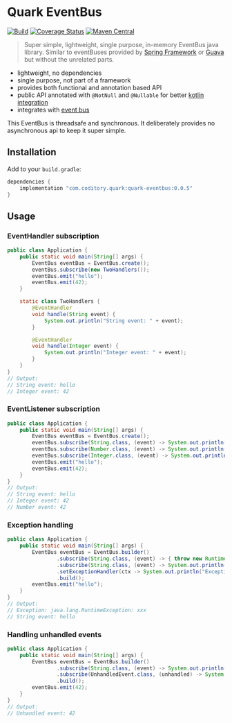 # Quark EventBus
[![Build](https://github.com/coditory/quark-eventbus/actions/workflows/build.yml/badge.svg)](https://github.com/coditory/quark-eventbus/actions/workflows/build.yml)
[![Coverage Status](https://coveralls.io/repos/github/coditory/quark-eventbus/badge.svg)](https://coveralls.io/github/coditory/quark-eventbus)
[![Maven Central](https://maven-badges.herokuapp.com/maven-central/com.coditory.quark/quark-eventbus/badge.svg)](https://mvnrepository.com/artifact/com.coditory.quark/quark-eventbus)

> Super simple, lightweight, single purpose, in-memory EventBus java library. Similar to eventBuses provided by [Spring Framework](https://docs.spring.io/spring-framework/docs/5.3.9/javadoc-api/org/springframework/context/ApplicationEvent.html)
or [Guava](https://github.com/google/guava/wiki/EventBusExplained) but without the unrelated parts.

- lightweight, no dependencies
- single purpose, not part of a framework
- provides both functional and annotation based API
- public API annotated with `@NotNull` and `@Nullable` for better [kotlin integration](https://kotlinlang.org/docs/java-to-kotlin-nullability-guide.html#platform-types)
- integrates with [event bus](https://github.com/coditory/quark-context)

This EventBus is threadsafe and synchronous. It deliberately provides no asynchronous api to keep it super simple.

## Installation

Add to your `build.gradle`:

```gradle
dependencies {
    implementation "com.coditory.quark:quark-eventbus:0.0.5"
}
```

## Usage

### EventHandler subscription

```java
public class Application {
    public static void main(String[] args) {
        EventBus eventBus = EventBus.create();
        eventBus.subscribe(new TwoHandlers());
        eventBus.emit("hello");
        eventBus.emit(42);
    }

    static class TwoHandlers {
        @EventHandler
        void handle(String event) {
            System.out.println("String event: " + event);
        }

        @EventHandler
        void handle(Integer event) {
            System.out.println("Integer event: " + event);
        }
    }
}
// Output:
// String event: hello
// Integer event: 42
```

### EventListener subscription

```java
public class Application {
    public static void main(String[] args) {
        EventBus eventBus = EventBus.create();
        eventBus.subscribe(String.class, (event) -> System.out.println("String event: " + event));
        eventBus.subscribe(Number.class, (event) -> System.out.println("Integer event: " + event));
        eventBus.subscribe(Integer.class, (event) -> System.out.println("Integer event: " + event));
        eventBus.emit("hello");
        eventBus.emit(42);
    }
}
// Output:
// String event: hello
// Integer event: 42
// Number event: 42
```

### Exception handling

```java
public class Application {
    public static void main(String[] args) {
        EventBus eventBus = EventBus.builder()
                .subscribe(String.class, (event) -> { throw new RuntimeException("xxx"); })
                .subscribe(String.class, (event) -> System.out.println("String event: " + event))
                .setExceptionHandler(ctx -> System.out.println("Exception: " + ctx.exception()))
                .build();
        eventBus.emit("hello");
    }
}
// Output:
// Exception: java.lang.RuntimeException: xxx
// String event: hello
```

### Handling unhandled events

```java
public class Application {
    public static void main(String[] args) {
        EventBus eventBus = EventBus.builder()
                .subscribe(String.class, (event) -> System.out.println("String event: " + event))
                .subscribe(UnhandledEvent.class, (unhandled) -> System.out.println("Unhandled event: " + unhandled.event()))
                .build();
        eventBus.emit(42);
    }
}
// Output:
// Unhandled event: 42
```